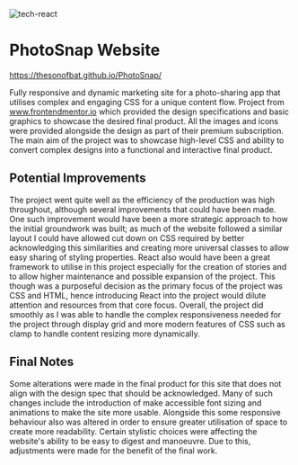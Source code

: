 ![tech-react](https://user-images.githubusercontent.com/62327154/227070578-3a9e151e-198d-4fec-a29b-0f326231bb1c.png)
# PhotoSnap Website
https://thesonofbat.github.io/PhotoSnap/

Fully responsive and dynamic marketing site for a photo-sharing app that utilises complex and engaging CSS for a unique content flow. Project from www.frontendmentor.io which provided the design specifications and basic graphics to showcase the desired final product. All the images and icons were provided alongside the design as part of their premium subscription. The main aim of the project was to showcase high-level CSS and ability to convert complex designs into a functional and interactive final product. 

## Potential Improvements
The project went quite well as the efficiency of the production was high throughout, although several improvements that could have been made. One such improvement would have been a more strategic approach to how the initial groundwork was built; as much of the website followed a similar layout I could have allowed cut down on CSS required by better acknowledging this similarities and creating more universal classes to allow easy sharing of styling properties. React also would have been a great framework to utilise in this project especially for the creation of stories and to allow higher maintenance and possible expansion of the project. This though was a purposeful decision as the primary focus of the project was CSS and HTML, hence introducing React into the project would dilute attention and resources from that core focus. Overall, the project did smoothly as I was able to handle the complex responsiveness needed for the project through display grid and more modern features of CSS such as clamp to handle content resizing more dynamically.   

## Final Notes
Some alterations were made in the final product for this site that does not align with the design spec that should be acknowledged. Many of such changes include the introduction of make accessible font sizing and animations to make the site more usable. Alongside this some responsive behaviour also was altered in order to ensure greater utilisation of space to create more readability. Certain stylistic choices were affecting the website's ability to be easy to digest and manoeuvre. Due to this, adjustments were made for the benefit of the final work.
